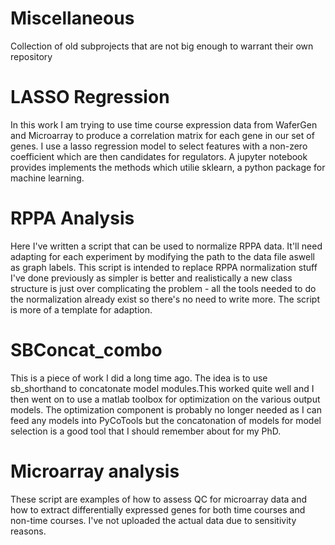 # Miscellaneous
Collection of old subprojects that are not big enough to warrant their own repository 


# LASSO Regression
In this work I am trying to use time course expression data from WaferGen and Microarray to produce a correlation matrix for each gene in our set of genes. I use a lasso regression model to select features with a non-zero coefficient which are then candidates for regulators. A jupyter notebook provides implements the methods which utilie sklearn, a python package for machine learning. 

# RPPA Analysis
Here I've written a script that can be used to normalize RPPA data. It'll need adapting for each experiment by modifying the path to the data file aswell as graph labels. This script is intended to replace RPPA normalization stuff I've done previously as simpler is better and realistically a new class structure is just over complicating the problem - all the tools needed to do the normalization already exist so there's no need to write more. The script is more of a template for adaption. 

# SBConcat_combo
This is a piece of work I did a long time ago. The idea is to use sb_shorthand to concatonate model modules.This worked quite well and I then went on to use a matlab toolbox for optimization on the various output models. The optimization component is probably no longer needed as I can feed any models into PyCoTools but the concatonation of models for model selection is a good tool that I should remember about for my PhD. 

# Microarray analysis
These script are examples of how to assess QC for microarray data and how to extract differentially expressed genes for both time courses and non-time courses. I've not uploaded the actual data due to sensitivity reasons. 
